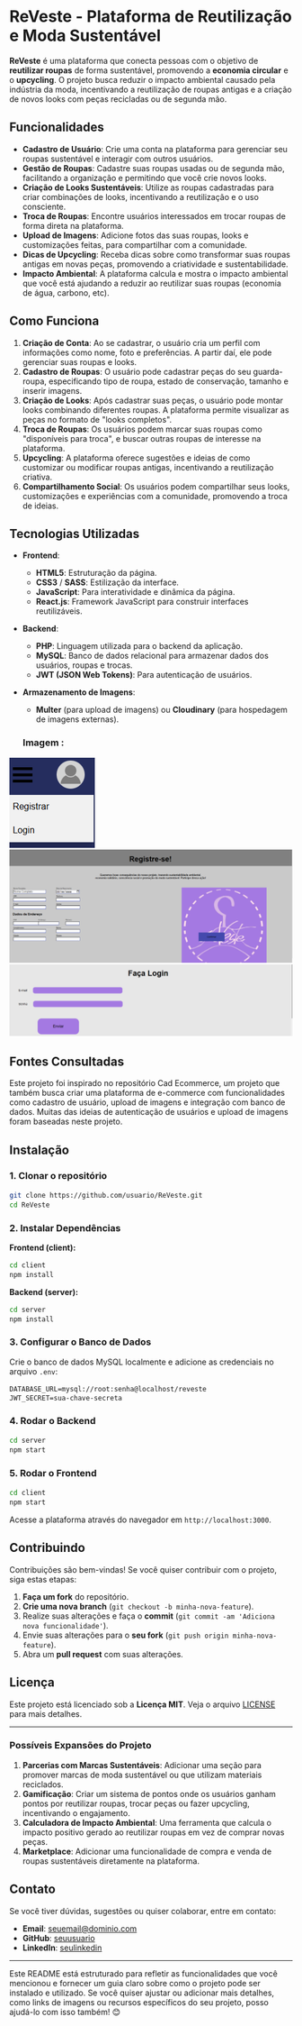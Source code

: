 # ReVeste - Plataforma de Reutilização e Moda Sustentável

**ReVeste** é uma plataforma que conecta pessoas com o objetivo de **reutilizar roupas** de forma sustentável, promovendo a **economia circular** e o **upcycling**. O projeto busca reduzir o impacto ambiental causado pela indústria da moda, incentivando a reutilização de roupas antigas e a criação de novos looks com peças recicladas ou de segunda mão.

## Funcionalidades

- **Cadastro de Usuário**: Crie uma conta na plataforma para gerenciar seu roupas sustentável e interagir com outros usuários.
- **Gestão de Roupas**: Cadastre suas roupas usadas ou de segunda mão, facilitando a organização e permitindo que você crie novos looks.
- **Criação de Looks Sustentáveis**: Utilize as roupas cadastradas para criar combinações de looks, incentivando a reutilização e o uso consciente.
- **Troca de Roupas**: Encontre usuários interessados em trocar roupas de forma direta na plataforma.
- **Upload de Imagens**: Adicione fotos das suas roupas, looks e customizações feitas, para compartilhar com a comunidade.
- **Dicas de Upcycling**: Receba dicas sobre como transformar suas roupas antigas em novas peças, promovendo a criatividade e sustentabilidade.
- **Impacto Ambiental**: A plataforma calcula e mostra o impacto ambiental que você está ajudando a reduzir ao reutilizar suas roupas (economia de água, carbono, etc).

## Como Funciona

1. **Criação de Conta**: Ao se cadastrar, o usuário cria um perfil com informações como nome, foto e preferências. A partir daí, ele pode gerenciar suas roupas e looks.
2. **Cadastro de Roupas**: O usuário pode cadastrar peças do seu guarda-roupa, especificando tipo de roupa, estado de conservação, tamanho e inserir imagens.
3. **Criação de Looks**: Após cadastrar suas peças, o usuário pode montar looks combinando diferentes roupas. A plataforma permite visualizar as peças no formato de "looks completos".
4. **Troca de Roupas**: Os usuários podem marcar suas roupas como "disponíveis para troca", e buscar outras roupas de interesse na plataforma.
5. **Upcycling**: A plataforma oferece sugestões e ideias de como customizar ou modificar roupas antigas, incentivando a reutilização criativa.
6. **Compartilhamento Social**: Os usuários podem compartilhar seus looks, customizações e experiências com a comunidade, promovendo a troca de ideias.

## Tecnologias Utilizadas

- **Frontend**:
  - **HTML5**: Estruturação da página.
  - **CSS3** / **SASS**: Estilização da interface.
  - **JavaScript**: Para interatividade e dinâmica da página.
  - **React.js**: Framework JavaScript para construir interfaces reutilizáveis.
  
- **Backend**:
  - **PHP**: Linguagem utilizada para o backend da aplicação.
  - **MySQL**: Banco de dados relacional para armazenar dados dos usuários, roupas e trocas.
  - **JWT (JSON Web Tokens)**: Para autenticação de usuários.

- **Armazenamento de Imagens**:
  - **Multer** (para upload de imagens) ou **Cloudinary** (para hospedagem de imagens externas).

   ### Imagem :
![imagem](img/logineregistrar.png) 
![imagem](img/registrar.png)
![imagem](img/login.png)


## Fontes Consultadas
Este projeto foi inspirado no repositório Cad Ecommerce, um projeto que também busca criar uma plataforma de e-commerce com funcionalidades como cadastro de usuário, upload de imagens e integração com banco de dados. Muitas das ideias de autenticação de usuários e upload de imagens foram baseadas neste projeto.
## Instalação

### 1. Clonar o repositório

```bash
git clone https://github.com/usuario/ReVeste.git
cd ReVeste
```

### 2. Instalar Dependências

**Frontend (client):**

```bash
cd client
npm install
```

**Backend (server):**

```bash
cd server
npm install
```

### 3. Configurar o Banco de Dados

Crie o banco de dados MySQL localmente e adicione as credenciais no arquivo `.env`:

```env
DATABASE_URL=mysql://root:senha@localhost/reveste
JWT_SECRET=sua-chave-secreta
```

### 4. Rodar o Backend

```bash
cd server
npm start
```

### 5. Rodar o Frontend

```bash
cd client
npm start
```

Acesse a plataforma através do navegador em `http://localhost:3000`.

## Contribuindo

Contribuições são bem-vindas! Se você quiser contribuir com o projeto, siga estas etapas:

1. **Faça um fork** do repositório.
2. **Crie uma nova branch** (`git checkout -b minha-nova-feature`).
3. Realize suas alterações e faça o **commit** (`git commit -am 'Adiciona nova funcionalidade'`).
4. Envie suas alterações para o **seu fork** (`git push origin minha-nova-feature`).
5. Abra um **pull request** com suas alterações.

## Licença

Este projeto está licenciado sob a **Licença MIT**. Veja o arquivo [LICENSE](LICENSE) para mais detalhes.

---

### Possíveis Expansões do Projeto

1. **Parcerias com Marcas Sustentáveis**: Adicionar uma seção para promover marcas de moda sustentável ou que utilizam materiais reciclados.
2. **Gamificação**: Criar um sistema de pontos onde os usuários ganham pontos por reutilizar roupas, trocar peças ou fazer upcycling, incentivando o engajamento.
3. **Calculadora de Impacto Ambiental**: Uma ferramenta que calcula o impacto positivo gerado ao reutilizar roupas em vez de comprar novas peças.
4. **Marketplace**: Adicionar uma funcionalidade de compra e venda de roupas sustentáveis diretamente na plataforma.

## Contato

Se você tiver dúvidas, sugestões ou quiser colaborar, entre em contato:

- **Email**: seuemail@dominio.com
- **GitHub**: [seuusuario](https://github.com/seuusuario)
- **LinkedIn**: [seulinkedin](https://linkedin.com/in/seulinkedin)

---

Este README está estruturado para refletir as funcionalidades que você mencionou e fornecer um guia claro sobre como o projeto pode ser instalado e utilizado. Se você quiser ajustar ou adicionar mais detalhes, como links de imagens ou recursos específicos do seu projeto, posso ajudá-lo com isso também! 😊